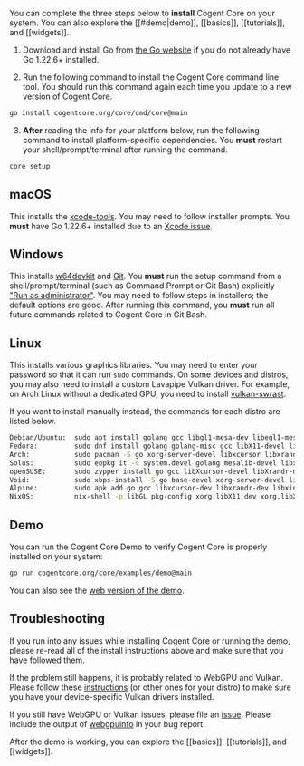 You can complete the three steps below to **install** Cogent Core on your system. You can also explore the [[#demo|demo]], [[basics]], [[tutorials]], and [[widgets]].

1. Download and install Go from [the Go website](https://go.dev/doc/install) if you do not already have Go 1.22.6+ installed.

2. Run the following command to install the Cogent Core command line tool. You should run this command again each time you update to a new version of Cogent Core.

```sh
go install cogentcore.org/core/cmd/core@main
```

3. **After** reading the info for your platform below, run the following command to install platform-specific dependencies. You **must** restart your shell/prompt/terminal after running the command.

```sh
core setup
```

## macOS

This installs the [xcode-tools](https://mac.install.guide/commandlinetools/4). You may need to follow installer prompts. You **must** have Go 1.22.6+ installed due to an [Xcode issue](https://github.com/golang/go/issues/68088).

## Windows

This installs [w64devkit](https://github.com/skeeto/w64devkit) and [Git](https://git-scm.com/download/win). You **must** run the setup command from a shell/prompt/terminal (such as Command Prompt or Git Bash) explicitly ["Run as administrator"](https://www.howtogeek.com/194041/how-to-open-the-command-prompt-as-administrator-in-windows-10/). You may need to follow steps in installers; the default options are good. After running this command, you **must** run all future commands related to Cogent Core in Git Bash.

## Linux

This installs various graphics libraries. You may need to enter your password so that it can run `sudo` commands. On some devices and distros, you may also need to install a custom Lavapipe Vulkan driver. For example, on Arch Linux without a dedicated GPU, you need to install [vulkan-swrast](https://archlinux.org/packages/extra/x86_64/vulkan-swrast/).

If you want to install manually instead, the commands for each distro are listed below.

<!-- To update this, copy the output of [cogentcore.org/core/cmd/core/cmd.TestLinuxDistroString]; DO NOT EDIT manually -->

```sh
Debian/Ubuntu:  sudo apt install golang gcc libgl1-mesa-dev libegl1-mesa-dev mesa-vulkan-drivers xorg-dev
Fedora:         sudo dnf install golang golang-misc gcc libX11-devel libXcursor-devel libXrandr-devel libXinerama-devel mesa-libGL-devel libXi-devel libXxf86vm-devel
Arch:           sudo pacman -S go xorg-server-devel libxcursor libxrandr libxinerama libxi vulkan-swrast
Solus:          sudo eopkg it -c system.devel golang mesalib-devel libxrandr-devel libxcursor-devel libxi-devel libxinerama-devel
openSUSE:       sudo zypper install go gcc libXcursor-devel libXrandr-devel Mesa-libGL-devel libXi-devel libXinerama-devel libXxf86vm-devel
Void:           sudo xbps-install -S go base-devel xorg-server-devel libXrandr-devel libXcursor-devel libXinerama-devel
Alpine:         sudo apk add go gcc libxcursor-dev libxrandr-dev libxinerama-dev libxi-dev linux-headers mesa-dev
NixOS:          nix-shell -p libGL pkg-config xorg.libX11.dev xorg.libXcursor xorg.libXi xorg.libXinerama xorg.libXrandr xorg.libXxf86vm
```

## Demo

You can run the Cogent Core Demo to verify Cogent Core is properly installed on your system:

```sh
go run cogentcore.org/core/examples/demo@main
```

You can also see the [web version of the demo](https://cogentcore.org/core/demo).

## Troubleshooting

If you run into any issues while installing Cogent Core or running the demo, please re-read all of the install instructions above and make sure that you have followed them.

If the problem still happens, it is probably related to WebGPU and Vulkan. Please follow these [instructions](https://linuxconfig.org/install-and-test-vulkan-on-linux) (or other ones for your distro) to make sure you have your device-specific Vulkan drivers installed.

If you still have WebGPU or Vulkan issues, please file an [issue](https://github.com/cogentcore/core/issues). Please include the output of [webgpuinfo](https://github.com/cogentcore/core/tree/main/gpu/cmd/webgpuinfo) in your bug report.

After the demo is working, you can explore the [[basics]], [[tutorials]], and [[widgets]].
